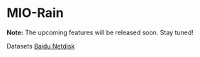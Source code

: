 # MIO-Rain

**Note:** The upcoming features will be released soon. Stay tuned!


Datasets
[Baidu Netdisk](https://pan.baidu.com/s/1GoZvr87o1d0BA_g7-NTTZQ?pwd=xp8z)




